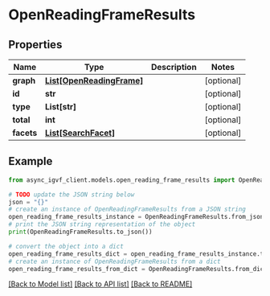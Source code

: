 # OpenReadingFrameResults


## Properties

Name | Type | Description | Notes
------------ | ------------- | ------------- | -------------
**graph** | [**List[OpenReadingFrame]**](OpenReadingFrame.md) |  | [optional] 
**id** | **str** |  | [optional] 
**type** | **List[str]** |  | [optional] 
**total** | **int** |  | [optional] 
**facets** | [**List[SearchFacet]**](SearchFacet.md) |  | [optional] 

## Example

```python
from async_igvf_client.models.open_reading_frame_results import OpenReadingFrameResults

# TODO update the JSON string below
json = "{}"
# create an instance of OpenReadingFrameResults from a JSON string
open_reading_frame_results_instance = OpenReadingFrameResults.from_json(json)
# print the JSON string representation of the object
print(OpenReadingFrameResults.to_json())

# convert the object into a dict
open_reading_frame_results_dict = open_reading_frame_results_instance.to_dict()
# create an instance of OpenReadingFrameResults from a dict
open_reading_frame_results_from_dict = OpenReadingFrameResults.from_dict(open_reading_frame_results_dict)
```
[[Back to Model list]](../README.md#documentation-for-models) [[Back to API list]](../README.md#documentation-for-api-endpoints) [[Back to README]](../README.md)


